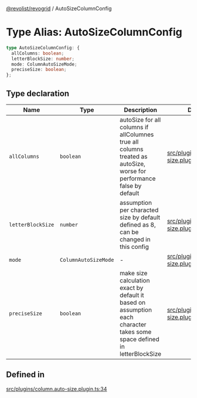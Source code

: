 [@revolist/revogrid](README.md) / AutoSizeColumnConfig

# Type Alias: AutoSizeColumnConfig

```ts
type AutoSizeColumnConfig: {
  allColumns: boolean;
  letterBlockSize: number;
  mode: ColumnAutoSizeMode;
  preciseSize: boolean;
};
```

## Type declaration

| Name | Type | Description | Defined in |
| ------ | ------ | ------ | ------ |
| `allColumns` | `boolean` | autoSize for all columns if allColumnes true all columns treated as autoSize, worse for performance false by default | [src/plugins/column.auto-size.plugin.ts:42](https://github.com/revolist/revogrid/blob/65763a3c3cbba79c84cbcd4109976d8fec48b078/src/plugins/column.auto-size.plugin.ts#L42) |
| `letterBlockSize` | `number` | assumption per characted size by default defined as 8, can be changed in this config | [src/plugins/column.auto-size.plugin.ts:47](https://github.com/revolist/revogrid/blob/65763a3c3cbba79c84cbcd4109976d8fec48b078/src/plugins/column.auto-size.plugin.ts#L47) |
| `mode` | `ColumnAutoSizeMode` | - | [src/plugins/column.auto-size.plugin.ts:36](https://github.com/revolist/revogrid/blob/65763a3c3cbba79c84cbcd4109976d8fec48b078/src/plugins/column.auto-size.plugin.ts#L36) |
| `preciseSize` | `boolean` | make size calculation exact by default it based on assumption each character takes some space defined in letterBlockSize | [src/plugins/column.auto-size.plugin.ts:50](https://github.com/revolist/revogrid/blob/65763a3c3cbba79c84cbcd4109976d8fec48b078/src/plugins/column.auto-size.plugin.ts#L50) |

## Defined in

[src/plugins/column.auto-size.plugin.ts:34](https://github.com/revolist/revogrid/blob/65763a3c3cbba79c84cbcd4109976d8fec48b078/src/plugins/column.auto-size.plugin.ts#L34)
